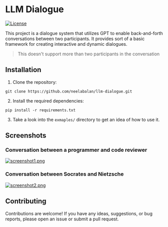 # LLM Dialogue

[![License](https://img.shields.io/badge/license-MIT-blue.svg)](LICENSE)


This project is a dialogue system that utilizes GPT to enable back-and-forth conversations between two participants. It provides sort of a basic framework for creating interactive and dynamic dialogues.

> This doesn't support more than two participants in the conversation

## Installation

1. Clone the repository:

```shell
git clone https://github.com/neelabalan/llm-dialogue.git
```

2. Install the required dependencies:

```
pip install -r requirements.txt
```

3. Take a look into the `exmaples/` directory to get an idea of how to use it.

## Screenshots

### Conversation between a programmer and code reviewer 
[![screenshot1.png](https://i.postimg.cc/rw4H3RyF/screenshot1.png)](https://postimg.cc/tsXDVTVL)

### Conversation between Socrates and Nietzsche
[![screenshot2.png](https://i.postimg.cc/L6w7x3pb/screenshot2.png)](https://postimg.cc/7f1m67b3)

## Contributing

Contributions are welcome! If you have any ideas, suggestions, or bug reports, please open an issue or submit a pull request.